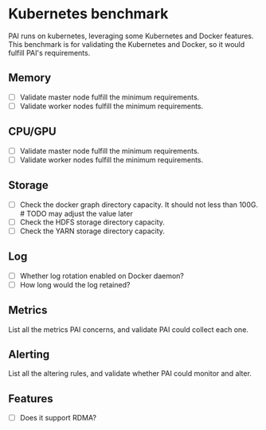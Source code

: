 # Kubernetes benchmark

PAI runs on kubernetes, leveraging some Kubernetes and Docker features. This benchmark is for validating the Kubernetes and Docker, so it would fulfill PAI's requirements.

## Memory

- [ ] Validate master node fulfill the minimum requirements.
- [ ] Validate worker nodes fulfill the minimum requirements.

## CPU/GPU

- [ ] Validate master node fulfill the minimum requirements.
- [ ] Validate worker nodes fulfill the minimum requirements.

## Storage

- [ ] Check the docker graph directory capacity. It should not less than 100G. # TODO may adjust the value later
- [ ] Check the HDFS storage directory capacity.
- [ ] Check the YARN storage directory capacity.

## Log

- [ ] Whether log rotation enabled on Docker daemon?
- [ ] How long would the log retained?

## Metrics

List all the metrics PAI concerns, and validate PAI could collect each one.

## Alerting

List all the altering rules, and validate whether PAI could monitor and alter.

## Features

- [ ] Does it support RDMA?
